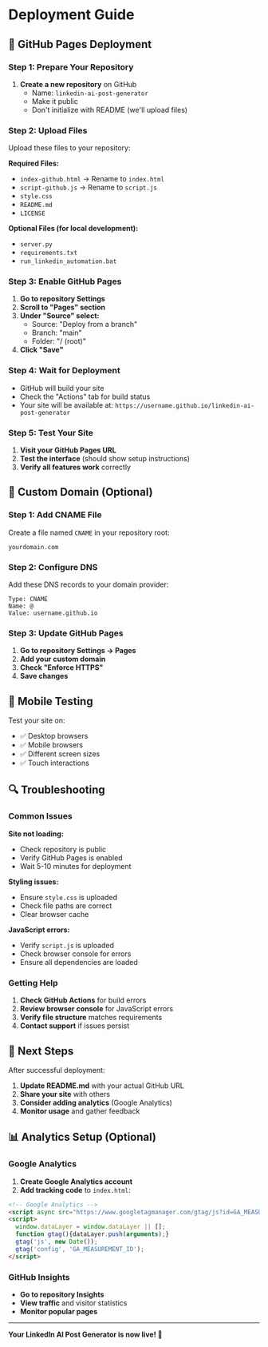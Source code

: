 # Deployment Guide

## 🚀 GitHub Pages Deployment

### Step 1: Prepare Your Repository

1. **Create a new repository** on GitHub
   - Name: `linkedin-ai-post-generator`
   - Make it public
   - Don't initialize with README (we'll upload files)

### Step 2: Upload Files

Upload these files to your repository:

**Required Files:**
- `index-github.html` → Rename to `index.html`
- `script-github.js` → Rename to `script.js`
- `style.css`
- `README.md`
- `LICENSE`

**Optional Files (for local development):**
- `server.py`
- `requirements.txt`
- `run_linkedin_automation.bat`

### Step 3: Enable GitHub Pages

1. **Go to repository Settings**
2. **Scroll to "Pages" section**
3. **Under "Source" select:**
   - Source: "Deploy from a branch"
   - Branch: "main"
   - Folder: "/ (root)"
4. **Click "Save"**

### Step 4: Wait for Deployment

- GitHub will build your site
- Check the "Actions" tab for build status
- Your site will be available at: `https://username.github.io/linkedin-ai-post-generator`

### Step 5: Test Your Site

1. **Visit your GitHub Pages URL**
2. **Test the interface** (should show setup instructions)
3. **Verify all features work** correctly

## 🔧 Custom Domain (Optional)

### Step 1: Add CNAME File

Create a file named `CNAME` in your repository root:
```
yourdomain.com
```

### Step 2: Configure DNS

Add these DNS records to your domain provider:
```
Type: CNAME
Name: @
Value: username.github.io
```

### Step 3: Update GitHub Pages

1. **Go to repository Settings → Pages**
2. **Add your custom domain**
3. **Check "Enforce HTTPS"**
4. **Save changes**

## 📱 Mobile Testing

Test your site on:
- ✅ Desktop browsers
- ✅ Mobile browsers
- ✅ Different screen sizes
- ✅ Touch interactions

## 🔍 Troubleshooting

### Common Issues

**Site not loading:**
- Check repository is public
- Verify GitHub Pages is enabled
- Wait 5-10 minutes for deployment

**Styling issues:**
- Ensure `style.css` is uploaded
- Check file paths are correct
- Clear browser cache

**JavaScript errors:**
- Verify `script.js` is uploaded
- Check browser console for errors
- Ensure all dependencies are loaded

### Getting Help

1. **Check GitHub Actions** for build errors
2. **Review browser console** for JavaScript errors
3. **Verify file structure** matches requirements
4. **Contact support** if issues persist

## 🎯 Next Steps

After successful deployment:

1. **Update README.md** with your actual GitHub URL
2. **Share your site** with others
3. **Consider adding analytics** (Google Analytics)
4. **Monitor usage** and gather feedback

## 📊 Analytics Setup (Optional)

### Google Analytics

1. **Create Google Analytics account**
2. **Add tracking code** to `index.html`:

```html
<!-- Google Analytics -->
<script async src="https://www.googletagmanager.com/gtag/js?id=GA_MEASUREMENT_ID"></script>
<script>
  window.dataLayer = window.dataLayer || [];
  function gtag(){dataLayer.push(arguments);}
  gtag('js', new Date());
  gtag('config', 'GA_MEASUREMENT_ID');
</script>
```

### GitHub Insights

- **Go to repository Insights**
- **View traffic** and visitor statistics
- **Monitor popular pages**

---

**Your LinkedIn AI Post Generator is now live! 🎉** 